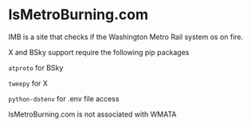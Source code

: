 # IsMetroBurning.com

IMB is a site that checks if the Washington Metro Rail system os on fire.

X and BSky support require the following pip packages

`atproto` for BSky

`tweepy` for X

`python-dotenv` for .env file access

IsMetroBurning.com is not associated with WMATA
